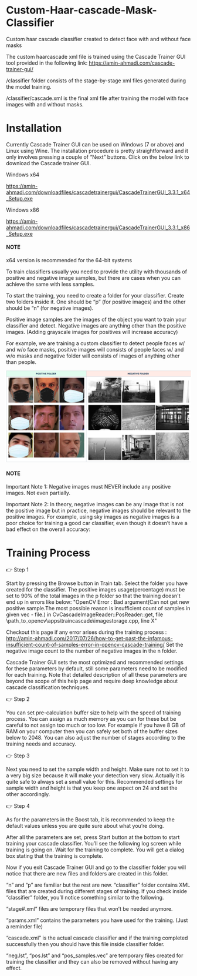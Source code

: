 # Custom-Haar-cascade-Mask-Classifier

Custom haar cascade classifier created to detect face with and without face masks

The custom haarcascade xml file is trained using the Cascade Trainer GUI tool provided in the following link:  https://amin-ahmadi.com/cascade-trainer-gui/

/classifier folder consists of the stage-by-stage xml files generated during the model training.

/classifier/cascade.xml is the final xml file after training the model with face images with and without masks. 


# Installation

Currently Cascade Trainer GUI can be used on Windows (7 or above) and Linux using Wine. The installation procedure is pretty straightforward and it only involves pressing a couple of “Next” buttons. Click on the below link to download the Cascade trainer GUI.

Windows x64

https://amin-ahmadi.com/downloadfiles/cascadetrainergui/CascadeTrainerGUI_3.3.1_x64_Setup.exe

Windows x86

https://amin-ahmadi.com/downloadfiles/cascadetrainergui/CascadeTrainerGUI_3.3.1_x86_Setup.exe

#### **NOTE** 

x64 version is recommended for the 64-bit systems

To train classifiers usually you need to provide the utility with thousands of positive and negative image samples, but there are cases when you can achieve the same with less samples.

To start the training, you need to create a folder for your classifier. Create two folders inside it. One should be “p” (for positive images) and the other should be “n” (for negative images).

Positive image samples are the images of the object you want to train your classifier and detect. Negative images are anything other than the positive images. (Adding grayscale images for positives will increase accuracy)

For example, we are training a custom classifier to detect people faces w/ and w/o face masks, positive images will consists of people faces w/ and w/o masks and negative folder will consists of images of anything other than people.

![GitHub Logo](/images/images_Pos_Neg.png) 

#### **NOTE**

Important Note 1: Negative images must NEVER include any positive images. Not even partially.

Important Note 2: In theory, negative images can be any image that is not the positive image but in practice, negative images should be relevant to the positive images. For example, using sky images as negative images is a poor choice for training a good car classifier, even though it doesn’t have a bad effect on the overall accuracy:

# Training Process

:point_right: Step 1

Start by pressing the Browse button in Train tab. Select the folder you have created for the classifier. The positive images usage(percentage) must be set to 90% of the total images in the p folder so that the training doesn't end up in errors like below:
"OpenCV Error : Bad argument(Can not get new positive sample.The most possible reason is insufficient count of samples in given vec - file.) in CvCascadeImageReader::PosReader::get, file \path_to_opencv\apps\traincascade\imagestorage.cpp, line X"

Checkout this page if any error arises during the training process : http://amin-ahmadi.com/2017/07/26/how-to-get-past-the-infamous-insufficient-count-of-samples-error-in-opencv-cascade-training/
Set the negative image count to the number of negative images in the n folder.

Cascade Trainer GUI sets the most optimized and recommended settings for these parameters by default, still some parameters need to be modified for each training. Note that detailed description of all these parameters are beyond the scope of this help page and require deep knowledge about cascade classification techniques.

:point_right: Step 2

You can set pre-calculation buffer size to help with the speed of training process. You can assign as much memory as you can for these but be careful to not assign too much or too low. For example if you have 8 GB of RAM on your computer then you can safely set both of the buffer sizes below to 2048. You can also adjust the number of stages according to the training needs and accuracy.
 

:point_right: Step 3

Next you need to set the sample width and height. Make sure not to set it to a very big size because it will make your detection very slow. Actually it is quite safe to always set a small value for this. Recommended settings for sample width and height is that you keep one aspect on 24 and set the other accordingly.


:point_right: Step 4

As for the parameters in the Boost tab, it is recommended to keep the default values unless you are quite sure about what you’re doing.


After all the parameters are set, press Start button at the bottom to start training your cascade classifier. You’ll see the following log screen while training is going on. Wait for the training to complete. You will get a dialog box stating that the training is complete.



Now if you exit Cascade Trainer GUI and go to the classifier folder you will notice that there are new files and folders are created in this folder.

“n” and “p” are familiar but the rest are new. “classifier” folder contains XML files that are created during different stages of training. If you check inside “classifier” folder, you’ll notice something similar to the following.

“stage#.xml” files are temporary files that won’t be needed anymore.

“params.xml” contains the parameters you have used for the training. (Just a reminder file)

“cascade.xml” is the actual cascade classifier and if the training completed successfully then you should have this file inside classifier folder.

“neg.lst”, “pos.lst” and “pos_samples.vec” are temporary files created for training the classifier and they can also be removed without having any effect.



